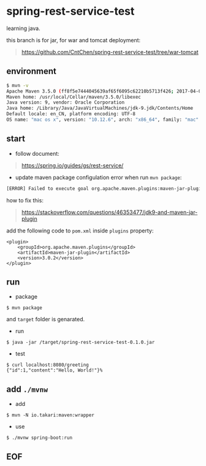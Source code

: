# spring-rest-service-test
learning java.

this branch is for jar, for war and tomcat deployment:
> https://github.com/CntChen/spring-rest-service-test/tree/war-tomcat

## environment
```bash
$ mvn -v
Apache Maven 3.5.0 (ff8f5e7444045639af65f6095c62210b5713f426; 2017-04-04T03:39:06+08:00)
Maven home: /usr/local/Cellar/maven/3.5.0/libexec
Java version: 9, vendor: Oracle Corporation
Java home: /Library/Java/JavaVirtualMachines/jdk-9.jdk/Contents/Home
Default locale: en_CN, platform encoding: UTF-8
OS name: "mac os x", version: "10.12.6", arch: "x86_64", family: "mac"
```

## start
* follow document:
> https://spring.io/guides/gs/rest-service/

* update maven package configulation
error when run `mvn package`:
```bash
[ERROR] Failed to execute goal org.apache.maven.plugins:maven-jar-plugin:2.6:jar (default-jar) on project spring-rest-service-test: Execution default-jar of goal org.apache.maven.plugins:maven-jar-plugin:2.6:jar failed: An API incompatibility was encountered while executing org.apache.maven.plugins:maven-jar-plugin:2.6:jar: java.lang.ExceptionInInitializerError: null
```

how to fix this:
> https://stackoverflow.com/questions/46353477/jdk9-and-maven-jar-plugin

add the following code to `pom.xml` inside `plugins` property:
```
<plugin>
    <groupId>org.apache.maven.plugins</groupId>
    <artifactId>maven-jar-plugin</artifactId>
    <version>3.0.2</version>
</plugin>
```

## run
* package
```
$ mvn package
```
and `target` folder is genarated.

* run
```
$ java -jar /target/spring-rest-service-test-0.1.0.jar
```

* test
```
$ curl localhost:8080/greeting
{"id":1,"content":"Hello, World!"}%
```

## add `./mvnw`
* add
```
$ mvn -N io.takari:maven:wrapper
```

* use
```
$ ./mvnw spring-boot:run
```

## EOF